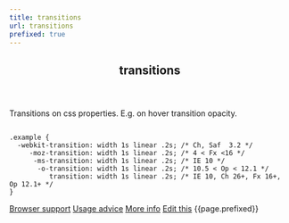 ```yaml
---
title: transitions
url: transitions
prefixed: true
---
```


<article id="transitions" class="feature prefix-{{page.prefixed}}">
  <header class="feature__header">
  	<h2>transitions</h2>
	</header>
	<p class="feature__description">
		Transitions on css properties. E.g. on hover transition opacity.
	</p>
<pre class="feature__code"><code>
.example {
  -webkit-transition: width 1s linear .2s; /* Ch, Saf  3.2 */
     -moz-transition: width 1s linear .2s; /* 4 < Fx <16 */
      -ms-transition: width 1s linear .2s; /* IE 10 */
       -o-transition: width 1s linear .2s; /* 10.5 < Op < 12.1 */
          transition: width 1s linear .2s; /* IE 10, Ch 26+, Fx 16+, Op 12.1+ */
}
</code></pre>
	<footer class="feature__footer">
		<a href="http://caniuse.com/transitions">Browser support</a> 
		<a href="http://html5please.com/#transitions">Usage advice</a> 
		<a href="http://www.css3files.com/transition">More info</a> 
		<a href="https://github.com/davidhund/shouldiprefix/blob/master/_posts/{{page.date | date: "%Y-%m-%d"}}-{{page.title}}.md">Edit this</a> 
		<span class="feature__prefix">{{page.prefixed}}</span>
	</footer>
</article>
